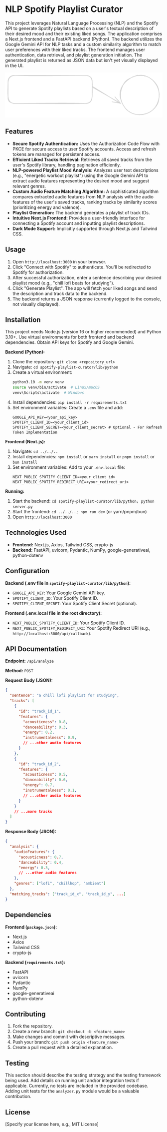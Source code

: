 # NLP Spotify Playlist Curator

This project leverages Natural Language Processing (NLP) and the Spotify API to generate Spotify playlists based on a user's textual description of their desired mood and their existing liked songs. The application comprises a Next.js frontend and a FastAPI backend (Python). The backend utilizes the Google Gemini API for NLP tasks and a custom similarity algorithm to match user preferences with their liked tracks.  The frontend manages user authentication, data retrieval, and playlist generation initiation. The generated playlist is returned as JSON data but isn't yet visually displayed in the UI.


<div align="center">
<img src="https://github.com/IslamTayeb/NLP-spotify/blob/main/spotify-playlist-curator/public/image-1735943960358.png?raw=true" alt="image-1735943960358.png" />
</div>


## Features

* **Secure Spotify Authentication:** Uses the Authorization Code Flow with PKCE for secure access to user Spotify accounts.  Access and refresh tokens are managed for persistent access.
* **Efficient Liked Tracks Retrieval:** Retrieves all saved tracks from the user's Spotify library, handling pagination efficiently.
* **NLP-powered Playlist Mood Analysis:** Analyzes user text descriptions (e.g., "energetic workout playlist") using the Google Gemini API to extract audio features representing the desired mood and suggest relevant genres.
* **Custom Audio Feature Matching Algorithm:** A sophisticated algorithm compares extracted audio features from NLP analysis with the audio features of the user's saved tracks, ranking tracks by similarity scores (prioritizing energy and valence).
* **Playlist Generation:** The backend generates a playlist of track IDs.
* **Intuitive Next.js Frontend:** Provides a user-friendly interface for connecting a Spotify account and inputting playlist descriptions.
* **Dark Mode Support:** Implicitly supported through Next.js and Tailwind CSS.



## Usage

1.  Open `http://localhost:3000` in your browser.
2.  Click "Connect with Spotify" to authenticate. You'll be redirected to Spotify for authorization.
3.  After successful authorization, enter a sentence describing your desired playlist mood (e.g., "chill lofi beats for studying").
4.  Click "Generate Playlist". The app will fetch your liked songs and send the description and track data to the backend.
5.  The backend returns a JSON response (currently logged to the console, not visually displayed).



## Installation

This project needs Node.js (version 16 or higher recommended) and Python 3.10+.  Use virtual environments for both frontend and backend dependencies.  Obtain API keys for Spotify and Google Gemini.

**Backend (Python):**

1.  Clone the repository: `git clone <repository_url>`
2.  Navigate: `cd spotify-playlist-curator/lib/python`
3.  Create a virtual environment:
    ```bash
    python3.10 -m venv venv
    source venv/bin/activate  # Linux/macOS
    venv\Scripts\activate  # Windows
    ```
4.  Install dependencies: `pip install -r requirements.txt`
5.  Set environment variables: Create a `.env` file and add:
    ```
    GOOGLE_API_KEY=<your_api_key>
    SPOTIFY_CLIENT_ID=<your_client_id>
    SPOTIFY_CLIENT_SECRET=<your_client_secret> # Optional - For Refresh Token Implementation
    ```

**Frontend (Next.js):**

1.  Navigate: `cd ../../..`
2.  Install dependencies:  `npm install` or `yarn install` or `pnpm install` or `bun install`
3.  Set environment variables: Add to your `.env.local` file:
    ```
    NEXT_PUBLIC_SPOTIFY_CLIENT_ID=<your_client_id>
    NEXT_PUBLIC_SPOTIFY_REDIRECT_URI=<your_redirect_uri>
    ```

**Running:**

1.  Start the backend: `cd spotify-playlist-curator/lib/python; python server.py`
2.  Start the frontend: `cd ../../..; npm run dev` (or yarn/pnpm/bun)
3. Open `http://localhost:3000`



## Technologies Used

* **Frontend:** Next.js, Axios, Tailwind CSS, crypto-js
* **Backend:** FastAPI, uvicorn, Pydantic, NumPy, google-generativeai, python-dotenv



## Configuration

**Backend (.env file in `spotify-playlist-curator/lib/python`):**

*   `GOOGLE_API_KEY`: Your Google Gemini API key.
*   `SPOTIFY_CLIENT_ID`: Your Spotify Client ID.
*   `SPOTIFY_CLIENT_SECRET`: Your Spotify Client Secret (optional).

**Frontend (.env.local file in the root directory):**

*   `NEXT_PUBLIC_SPOTIFY_CLIENT_ID`: Your Spotify Client ID.
*   `NEXT_PUBLIC_SPOTIFY_REDIRECT_URI`: Your Spotify Redirect URI (e.g., `http://localhost:3000/api/callback`).



## API Documentation

**Endpoint:** `/api/analyze`

**Method:** `POST`

**Request Body (JSON):**

```json
{
  "sentence": "a chill lofi playlist for studying",
  "tracks": [
    {
      "id": "track_id_1",
      "features": {
        "acousticness": 0.8,
        "danceability": 0.3,
        "energy": 0.2,
        "instrumentalness": 0.9,
        // ...other audio features
      }
    },
    {
      "id": "track_id_2",
      "features": {
        "acousticness": 0.5,
        "danceability": 0.6,
        "energy": 0.7,
        "instrumentalness": 0.1,
        // ...other audio features
      }
    }
    // ...more tracks
  ]
}
```

**Response Body (JSON):**

```json
{
  "analysis": {
    "audioFeatures": {
      "acousticness": 0.7,
      "danceability": 0.4,
      "energy": 0.3,
      // ...other audio features
    },
    "genres": ["lofi", "chillhop", "ambient"]
  },
  "matching_tracks": ["track_id_x", "track_id_y", ...]
}
```



## Dependencies

**Frontend (`package.json`):**

*   Next.js
*   Axios
*   Tailwind CSS
*   crypto-js

**Backend (`requirements.txt`):**

*   FastAPI
*   uvicorn
*   Pydantic
*   NumPy
*   google-generativeai
*   python-dotenv



## Contributing

1.  Fork the repository.
2.  Create a new branch: `git checkout -b <feature_name>`
3.  Make changes and commit with descriptive messages.
4.  Push your branch: `git push origin <feature_name>`
5.  Create a pull request with a detailed explanation.



## Testing

This section should describe the testing strategy and the testing framework being used. Add details on running unit and/or integration tests if applicable.  Currently, no tests are included in the provided codebase.  Adding unit tests for the `analyzer.py` module would be a valuable contribution.



## License

[Specify your license here, e.g., MIT License]
